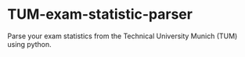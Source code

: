 # TUM-exam-statistic-parser
Parse your exam statistics from the Technical University Munich (TUM) using python.
